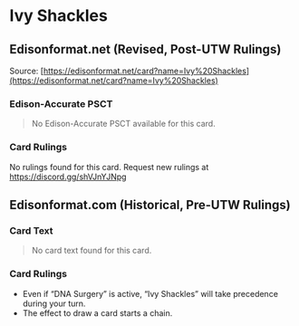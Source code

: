 # Ivy Shackles

## Edisonformat.net (Revised, Post-UTW Rulings)

Source: [https://edisonformat.net/card?name=Ivy%20Shackles](https://edisonformat.net/card?name=Ivy%20Shackles)

### Edison-Accurate PSCT

> No Edison-Accurate PSCT available for this card.

### Card Rulings

No rulings found for this card. Request new rulings at https://discord.gg/shVJnYJNpg


## Edisonformat.com (Historical, Pre-UTW Rulings)

### Card Text

> No card text found for this card.

### Card Rulings

*   Even if “DNA Surgery” is active, “Ivy Shackles” will take precedence during your turn.
*   The effect to draw a card starts a chain.


